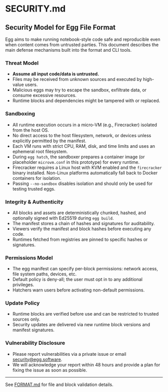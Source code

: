 # SECURITY.md

## Security Model for Egg File Format

Egg aims to make running notebook-style code safe and reproducible even when
content comes from untrusted parties. This document describes the main defense
mechanisms built into the format and CLI tools.

### Threat Model
- **Assume all input code/data is untrusted.**
- Files may be received from unknown sources and executed by high-value users.
- Malicious eggs may try to escape the sandbox, exfiltrate data, or consume
  excessive resources.
- Runtime blocks and dependencies might be tampered with or replaced.

### Sandboxing
- All runtime execution occurs in a micro-VM (e.g., Firecracker) isolated from
  the host OS.
- No direct access to the host filesystem, network, or devices unless explicitly
  permitted by the manifest.
- Each VM runs with strict CPU, RAM, disk, and time limits and uses an ephemeral
  root filesystem.
- During `egg hatch`, the sandboxer prepares a container image (or placeholder
  `microvm.conf` in this prototype) for every runtime.
- Firecracker requires a Linux host with KVM enabled and the `firecracker`
  binary installed. Non-Linux platforms automatically fall back to Docker
  containers for isolation.
- Passing `--no-sandbox` disables isolation and should only be used for testing
  trusted eggs.

### Integrity & Authenticity
- All blocks and assets are deterministically chunked, hashed, and optionally
  signed with Ed25519 during `egg build`.
- The manifest stores a chain of hashes and signatures for auditability.
- Viewers verify the manifest and block hashes before executing any code.
- Runtimes fetched from registries are pinned to specific hashes or signatures.

### Permissions Model
- The egg manifest can specify per-block permissions: network access, file
  system paths, devices, etc.
- Default policy is deny-all; the user must opt in to any additional privileges.
- Hatchers warn users before activating non-default permissions.

### Update Policy
- Runtime blocks are verified before use and can be restricted to trusted
  sources only.
- Security updates are delivered via new runtime block versions and manifest
  signatures.

### Vulnerability Disclosure
- Please report vulnerabilities via a private issue or email
  [security@egg.software](mailto:security@egg.software).
- We will acknowledge your report within 48 hours and provide a plan for fixing
  the issue as soon as possible.

---

See [FORMAT.md](FORMAT.md) for file and block validation details.
